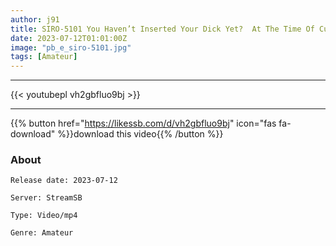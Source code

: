 ```yaml
---
author: j91
title: SIRO-5101 You Haven’t Inserted Your Dick Yet?  At The Time Of Cunnilingus And Fingering, A Super Long-Haired Beauty Panting At A Loud Volume That Cannot Be Imagined From Her Speaking Voice.
date: 2023-07-12T01:01:00Z
image: "pb_e_siro-5101.jpg"
tags: [Amateur]
---
```

___

{{< youtubepl vh2gbfluo9bj >}}
___

{{% button href="https://likessb.com/d/vh2gbfluo9bj" icon="fas fa-download" %}}download this video{{% /button %}}
### About

`Release date: 2023-07-12`

`Server: StreamSB`

`Type: Video/mp4`

`Genre:	Amateur`
